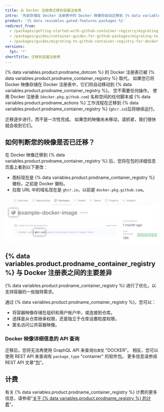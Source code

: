 ```yaml
---
title: 从 Docker 注册表迁移到容器注册表
intro: '先前存储在 Docker 注册表中的 Docker 映像将自动迁移到 {% data variables.product.prodname_container_registry %}。'
product: '{% data reusables.gated-features.packages %}'
redirect_from:
  - /packages/getting-started-with-github-container-registry/migrating-to-github-container-registry-for-docker-images
  - /packages/guides/container-guides-for-github-packages/migrating-to-github-container-registry-for-docker-images
  - /packages/guides/migrating-to-github-container-registry-for-docker-images
versions:
  fpt: '*'
shortTitle: 迁移到容器注册表
---
```


{% data variables.product.prodname_dotcom %} 的 Docker 注册表已被 {% data variables.product.prodname_container_registry %} 取代。 如果您已将 Docker 映像存储在 Docker 注册表中，它们将自动移动到 {% data variables.product.prodname_container_registry %}。 您不需要任何操作。 使用 Docker 注册表 (`docker.pkg.github.com`) 名称空间的任何脚本或 {% data variables.product.prodname_actions %} 工作流程在迁移到 {% data variables.product.prodname_container_registry %} (`ghcr.io`)后将继续运行。

迁移逐步进行，而不是一次性完成。 如果您的映像尚未移动，请抓紧，我们很快就会收到它们。

## 如何判断您的映像是否已迁移？

在 Docker 映像迁移到 {% data variables.product.prodname_container_registry %} 后，您将在包的详细信息页面上看到以下更改：

* 图标现在是 {% data variables.product.prodname_container_registry %} 徽标，之前是 Docker 徽标。
* 拉取 URL 中的域名现在是 `ghcr.io`，以前是 `docker.pkg.github.com`。

![{% data variables.product.prodname_container_registry %} 详细信息页面](/assets/images/help/package-registry/container-registry-details-page.png)

## {% data variables.product.prodname_container_registry %} 与 Docker 注册表之间的主要差异

{% data variables.product.prodname_container_registry %} 进行了优化，以支持容器的一些独特需求。

通过 {% data variables.product.prodname_container_registry %}，您可以：
- 将容器映像存储在组织和用户帐户中，或连接到仓库。
- 选择是从仓库继承权限，还是独立于仓库设置粒度权限。
- 匿名访问公共容器映像。

### Docker 映像详细信息的 API 查询

迁移后，您将无法再使用 GraphQL API 来查询`包类型` "DOCKER"。 相反，您可以使用 REST API 来查询有 `package_type` "container" 的软件包。 更多信息请参阅 REST API 文章“[包](/rest/reference/packages)”。

## 计费

有关 {% data variables.product.prodname_container_registry %} 计费的更多信息，请参阅“[关于 {% data variables.product.prodname_registry %} 的计费](/billing/managing-billing-for-github-packages/about-billing-for-github-packages)”。
